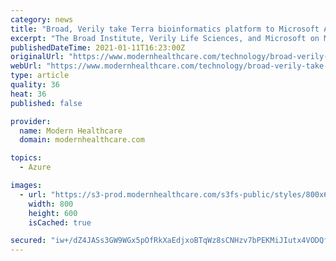 ```yaml
---
category: news
title: "Broad, Verily take Terra bioinformatics platform to Microsoft Azure cloud"
excerpt: "The Broad Institute, Verily Life Sciences, and Microsoft on Monday announced a strategic partnership to extend the Terra bioinformatics analysis platform to the Microsoft Azure cloud. The cloud-based Terra platform was codeveloped by the Broad and Google sibling Verily Life Sciences."
publishedDateTime: 2021-01-11T16:23:00Z
originalUrl: "https://www.modernhealthcare.com/technology/broad-verily-take-terra-bioinformatics-platform-microsoft-azure-cloud"
webUrl: "https://www.modernhealthcare.com/technology/broad-verily-take-terra-bioinformatics-platform-microsoft-azure-cloud"
type: article
quality: 36
heat: 36
published: false

provider:
  name: Modern Healthcare
  domain: modernhealthcare.com

topics:
  - Azure

images:
  - url: "https://s3-prod.modernhealthcare.com/s3fs-public/styles/800x600/public/clouds-5395398_1280_i.jpg"
    width: 800
    height: 600
    isCached: true

secured: "iw+/dZ4JASs3GW9WGx5pOfRkXaEdjxoBTqWz8sCNHzv7bPEKMiJIutx4VODQfsWyax5JdCXmoRxfKqfkD8HUNEMJD94xUCUXa1hzNrnw1jBqWSVjmB2qqTb07V7zhN3+K33raJyCV3b8SfQGmDdixNeVjJpnFXPB2YnVrBdoghYB5pRUreZEtuXVJZcd7mN3qzHnl8alAggpNvs4vRUgmTFeo9SLM2rhYOhd/W2JRmp/eoJsioeJaS7KGzjYZCPnq3vX9doPXK1L1UnFiqb003jUja8aFNZL/O22eyxLPsygvLNTOocoxdLdrBr7Yi7M2DGXTxqmAw8UWzpeAplWGplGDV3cTUxCzBxwY7p8imA=;gv9pianYTkG+GDIHKwQPJw=="
---
```


